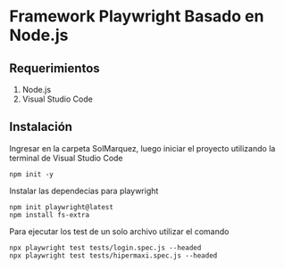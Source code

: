 # Framework Playwright Basado en Node.js

## Requerimientos 
1. Node.js
2. Visual Studio Code

## Instalación 

Ingresar en la carpeta SolMarquez, luego iniciar el proyecto utilizando la terminal de Visual Studio Code

```
npm init -y 
```

Instalar las dependecias para playwright 

```
npm init playwright@latest  
npm install fs-extra
```
Para ejecutar los test de un solo archivo utilizar el comando 

```
npx playwright test tests/login.spec.js --headed
npx playwright test tests/hipermaxi.spec.js --headed
```